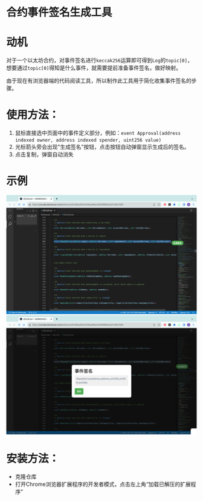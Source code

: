 # 合约事件签名生成工具

# 动机
对于一个以太坊合约，对事件签名进行`keccak256`运算即可得到`Log`的`topic[0]`，想要通过`topic[0]`得知是什么事件，就需要提前准备事件签名，做好映射。

由于现在有浏览器端的代码阅读工具，所以制作此工具用于简化收集事件签名的步骤。

# 使用方法：
1. 鼠标直接选中页面中的事件定义部分，例如：`event Approval(address indexed owner, address indexed spender, uint256 value)`
2. 光标箭头旁会出现"生成签名"按钮，点击按钮自动弹窗显示生成后的签名。
3. 点击复制，弹窗自动消失

# 示例

![示例1](readme/imgs/1.png)
![示例2](readme/imgs/2.png)

# 安装方法：
+ 克隆仓库
+ 打开Chrome浏览器扩展程序的开发者模式，点击左上角“加载已解压的扩展程序”
